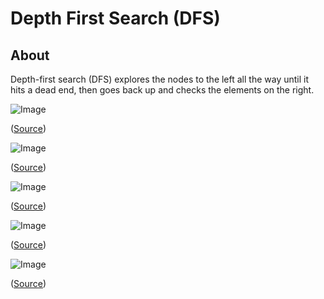 # Depth First Search (DFS)

## About

Depth-first search (DFS) explores the nodes to the left all the way until it hits a dead end, then goes back up and checks the elements on the right.

![Image](https://www.interviewcake.com/images/svgs/depth_first_search_root.svg?bust=206)

([Source](https://www.interviewcake.com/concept/cpp/dfs))

![Image](https://www.interviewcake.com/images/svgs/depth_first_search_dead_end_one.svg?bust=206)

([Source](https://www.interviewcake.com/concept/cpp/dfs))

![Image](https://www.interviewcake.com/images/svgs/depth_first_search_dead_end_two.svg?bust=206)

([Source](https://www.interviewcake.com/concept/cpp/dfs))

![Image](https://www.interviewcake.com/images/svgs/depth_first_search_dead_end_three.svg?bust=206)

([Source](https://www.interviewcake.com/concept/cpp/dfs))

![Image](https://www.interviewcake.com/images/svgs/depth_first_search_dead_end_four.svg?bust=206)

([Source](https://www.interviewcake.com/concept/cpp/dfs))
